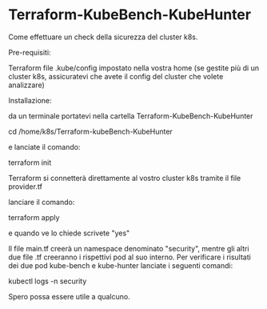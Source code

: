 # Terraform-KubeBench-KubeHunter
 Come effettuare un check della sicurezza del cluster k8s.

 Pre-requisiti:

 Terraform 
 file .kube/config impostato nella vostra home (se gestite più di un cluster k8s, assicuratevi che avete il config del cluster che volete analizzare)


 Installazione:

 da un terminale portatevi nella cartella Terraform-KubeBench-KubeHunter

 cd /home/k8s/Terraform-kubeBench-KubeHunter

 e lanciate il comando:

 terraform init 

 Terraform si connetterà direttamente al vostro cluster k8s tramite il file provider.tf 

 lanciare il comando:

 terraform apply

 e quando ve lo chiede scrivete "yes"

 Il file main.tf creerà un namespace denominato "security", mentre gli altri due file .tf creeranno i rispettivi pod al suo interno.
 Per verificare i risultati dei due pod kube-bench e kube-hunter lanciate i seguenti comandi:

 kubectl logs <nome-del-pod> -n security

 Spero possa essere utile a qualcuno.


